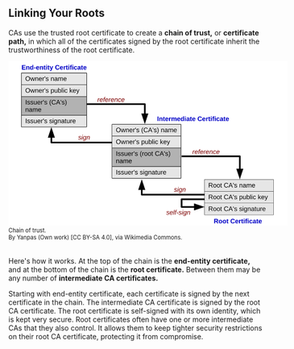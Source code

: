## Linking Your Roots 

CAs use the trusted root certificate to create a **chain of trust,** or **certificate path,** in which all of the certificates signed by the root certificate inherit the trustworthiness of the root certificate.  

  <figure class="snippetimg" style="margin: 0 auto;width:110%">
  <img src=".guides/img/Chainoftrust.svg" alt="https://commons.wikimedia.org/wiki/File:Chain_of_trust.svg">
  <figcaption style="font-size: 0.8em; text-align: left;">  Chain of trust. <br>
By Yanpas (Own work) [CC BY-SA 4.0], via Wikimedia Commons.
</figcaption>
</figure>
<br>

Here's how it works. At the top of the chain is the **end-entity certificate,** and at the bottom of the chain is the **root certificate.** Between them may be any number of **intermediate CA certificates.**

Starting with end-entity certificate, each certificate is signed by the next certificate in the chain. The intermediate CA certificate is signed by the root CA certificate. The root certificate is self-signed with its own identity, which is kept very secure.   Root certificates often have one or more intermediate CAs that they also control. It allows them to keep tighter security restrictions on their root CA certificate, protecting it from compromise.


